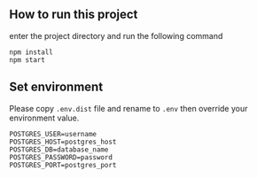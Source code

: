 ## How to run this project

enter the project directory and run the following command

```
npm install
npm start
```

## Set environment

Please copy `.env.dist` file and rename to `.env` then override your environment value.

```
POSTGRES_USER=username
POSTGRES_HOST=postgres_host
POSTGRES_DB=database_name
POSTGRES_PASSWORD=password
POSTGRES_PORT=postgres_port
```
